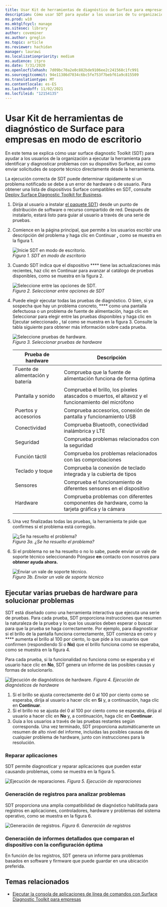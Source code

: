 ```yaml
---
title: Usar Kit de herramientas de diagnóstico de Surface para empresas en modo de escritorio
description: Cómo usar SDT para ayudar a los usuarios de tu organización a ejecutar la herramienta para identificar y diagnosticar problemas con el dispositivo Surface, así como enviar solicitudes de soporte técnico directamente desde la herramienta.
ms.prod: w10
ms.mktglfcycl: manage
ms.sitesec: library
author: coveminer
ms.author: greglin
ms.topic: article
ms.reviewer: hachidan
manager: laurawi
ms.localizationpriority: medium
ms.audience: itpro
ms.date: 7/31/2020
ms.openlocfilehash: 7d09bc70a2e0c882bde9106ee2c241568c1fc991
ms.sourcegitcommit: 94e11386d7034c6bc5fe753f7bebf61a9c815509
ms.translationtype: MT
ms.contentlocale: es-ES
ms.lasthandoff: 11/02/2021
ms.locfileid: "12154135"
---
```

# <a name="use-surface-diagnostic-toolkit-for-business-in-desktop-mode"></a>Usar Kit de herramientas de diagnóstico de Surface para empresas en modo de escritorio

En este tema se explica cómo usar surface diagnostic Toolkit (SDT) para ayudar a los usuarios de la organización a ejecutar la herramienta para identificar y diagnosticar problemas con su dispositivo Surface, así como enviar solicitudes de soporte técnico directamente desde la herramienta. 

La ejecución correcta de SDT puede determinar rápidamente si un problema notificado se debe a un error de hardware o de usuario. Para obtener una lista de dispositivos Surface compatibles en SDT, consulte [Deploy Surface Diagnostic Toolkit for Business](surface-diagnostic-toolkit-business.md).


1. Dirija al usuario a instalar [el paquete SDT](surface-diagnostic-toolkit-business.md#preparing-the-sdt-package-for-distribution)) desde un punto de distribución de software o recurso compartido de red. Después de instalarlo, estará listo para guiar al usuario a través de una serie de pruebas. 

2. Comience en la página principal, que permite a los usuarios escribir una descripción del problema y haga clic en Continuar **,** como se muestra en la figura 1.

    ![Inicie SDT en modo de escritorio.](images/sdt-desk-1.png)<br/>
    *Figura 1. SDT en modo de escritorio*

3. Cuando SDT indica que el dispositivo **** tiene las actualizaciones más recientes, haz clic en Continuar para avanzar al catálogo de pruebas disponibles, como se muestra en la figura 2.

    ![Seleccione entre las opciones de SDT.](images/sdt1.png)<br/>
    *Figura 2. Seleccionar entre opciones de SDT*

4. Puede elegir ejecutar todas las pruebas de diagnóstico. O bien, si ya sospecha que hay un problema concreto, **** como una pantalla defectuosa o un problema de fuente de alimentación, haga clic en Seleccionar para elegir entre las pruebas disponibles y haga clic en Ejecutar seleccionado **,** tal como se muestra en la figura 3. Consulte la tabla siguiente para obtener más información sobre cada prueba. 

    ![Seleccione pruebas de hardware.](images/sdt2.png)<br/>
    *Figura 3. Seleccionar pruebas de hardware*

    Prueba de hardware | Descripción
    --- | ---
    Fuente de alimentación y batería |  Comprueba que la fuente de alimentación funciona de forma óptima
    Pantalla y sonido   | Comprueba el brillo, los píxeles atascados o muertos, el altavoz y el funcionamiento del micrófono
    Puertos y accesorios   | Comprueba accesorios, conexión de pantalla y funcionamiento USB
    Conectividad |  Comprueba Bluetooth, conectividad inalámbrica y LTE
    Seguridad    | Comprueba problemas relacionados con la seguridad
    Función táctil   | Comprueba los problemas relacionados con las comprobaciones
    Teclado y toque |    Comprueba la conexión de teclado integrada y la cubierta de tipos
    Sensores | Comprueba el funcionamiento de diferentes sensores en el dispositivo
    Hardware |  Comprueba problemas con diferentes componentes de hardware, como la tarjeta gráfica y la cámara

5. Una vez finalizadas todas las pruebas, la herramienta te pide que confirmes si el problema está corregido. 

    ![¿Se ha resuelto el problema?](images/sdt3.png)<br/>
    *Figura 3a. ¿Se ha resuelto el problema?*

6. Si el problema no se ha resuelto o no lo sabe, puede enviar un vale de soporte técnico seleccionando Póngase **en** contacto con nosotros para **obtener ayuda ahora.**
 
    ![Enviar un vale de soporte técnico.](images/sdt4.png)<br/>
    *Figura 3b. Enviar un vale de soporte técnico*

<span id="multiple" />

## <a name="running-multiple-hardware-tests-to-troubleshoot-issues"></a>Ejecutar varias pruebas de hardware para solucionar problemas

SDT está diseñado como una herramienta interactiva que ejecuta una serie de pruebas. Para cada prueba, SDT proporciona instrucciones que resumen la naturaleza de la prueba y lo que los usuarios deben esperar o buscar para que la prueba se haga correctamente. Por ejemplo, para diagnosticar si el brillo de la pantalla funciona correctamente, SDT comienza en cero y **** aumenta el brillo al 100 por ciento, lo que pide a los usuarios que confirmen (respondiendo Sí o **No)** que el brillo funciona como se esperaba, como se muestra en la figura 4. 

Para cada prueba, si la funcionalidad no funciona como se esperaba y el usuario hace clic en **No**, SDT genera un informe de las posibles causas y formas de solucionarlo. 

![Ejecución de diagnósticos de hardware. ](images/sdt-desk-4.png)
 *Figura 4. Ejecución de diagnósticos de hardware*

1. Si el brillo se ajusta correctamente del 0 al 100 por ciento como se esperaba, dirija al usuario a hacer clic en **Sí** y, a continuación, haga clic en **Continuar**. 
2. Si el brillo no se ajusta del 0 al 100 por ciento como se esperaba, dirija al usuario a hacer clic en **No** y, a continuación, haga clic en **Continuar**. 
3. Guía a los usuarios a través de las pruebas restantes según corresponda. Una vez terminado, SDT proporciona automáticamente un resumen de alto nivel del informe, incluidas las posibles causas de cualquier problema de hardware, junto con instrucciones para la resolución.


### <a name="repairing-applications"></a>Reparar aplicaciones

SDT permite diagnosticar y reparar aplicaciones que pueden estar causando problemas, como se muestra en la figura 5.

![Ejecución de reparaciones. ](images/sdt-desk-5.png)
 *Figura 5. Ejecución de reparaciones*
<span id="logs" />

### <a name="generating-logs-for-analyzing-issues"></a>Generación de registros para analizar problemas 

SDT proporciona una amplia compatibilidad de diagnóstico habilitada para registros en aplicaciones, controladores, hardware y problemas del sistema operativo, como se muestra en la figura 6.

![Generación de registros. ](images/sdt-desk-6.png)
 *Figura 6. Generación de registros*

<span id="detailed-report" />

### <a name="generating-detailed-report-comparing-device-vs-optimal-configuration"></a>Generación de informes detallados que comparan el dispositivo con la configuración óptima

En función de los registros, SDT genera un informe para problemas basados en software y firmware que puede guardar en una ubicación preferida.

## <a name="related-topics"></a>Temas relacionados

- [Ejecutar la consola de aplicaciones de línea de comandos con Surface Diagnostic Toolkit para empresas](surface-diagnostic-toolkit-command-line.md)
